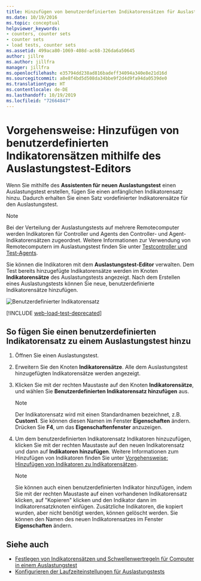 ```yaml
---
title: Hinzufügen von benutzerdefinierten Indikatorensätzen für Auslastungstests
ms.date: 10/19/2016
ms.topic: conceptual
helpviewer_keywords:
- counters, counter sets
- counter sets
- load tests, counter sets
ms.assetid: 499aca80-1069-408d-ac68-326da6a50645
author: jillre
ms.author: jillfra
manager: jillfra
ms.openlocfilehash: e35794dd238ad816badeff34094a340e8e21d16d
ms.sourcegitcommit: a8e8f4bd5d508da34bbe9f2d4d9fa94da0539de0
ms.translationtype: HT
ms.contentlocale: de-DE
ms.lasthandoff: 10/19/2019
ms.locfileid: "72664847"
---
```

# <a name="how-to-add-custom-counter-sets-using-the-load-test-editor"></a>Vorgehensweise: Hinzufügen von benutzerdefinierten Indikatorensätzen mithilfe des Auslastungstest-Editors

Wenn Sie mithilfe des **Assistenten für neuen Auslastungstest** einen Auslastungstest erstellen, fügen Sie einen anfänglichen Indikatorensatz hinzu. Dadurch erhalten Sie einen Satz vordefinierter Indikatorensätze für den Auslastungstest.

> [!NOTE]
> Bei der Verteilung der Auslastungstests auf mehrere Remotecomputer werden Indikatoren für Controller und Agents den Controller- und Agent-Indikatorensätzen zugeordnet. Weitere Informationen zur Verwendung von Remotecomputern im Auslastungstest finden Sie unter [Testcontroller und Test-Agents](configure-test-agents-and-controllers-for-load-tests.md).

Sie können die Indikatoren mit dem **Auslastungstest-Editor** verwalten. Dem Test bereits hinzugefügte Indikatorensätze werden im Knoten **Indikatorensätze** des Auslastungstests angezeigt. Nach dem Erstellen eines Auslastungstests können Sie neue, benutzerdefinierte Indikatorensätze hinzufügen.

![Benutzerdefinierter Indikatorensatz](../test/media/loadtestcustomcounter.png)

[!INCLUDE [web-load-test-deprecated](includes/web-load-test-deprecated.md)]

## <a name="to-add-a-custom-counter-set-to-a-load-test"></a>So fügen Sie einen benutzerdefinierten Indikatorensatz zu einem Auslastungstest hinzu

1. Öffnen Sie einen Auslastungstest.

2. Erweitern Sie den Knoten **Indikatorensätze**. Alle dem Auslastungstest hinzugefügten Indikatorensätze werden angezeigt.

3. Klicken Sie mit der rechten Maustaste auf den Knoten **Indikatorensätze**, und wählen Sie **Benutzerdefinierten Indikatorensatz hinzufügen** aus.

    > [!NOTE]
    > Der Indikatorensatz wird mit einen Standardnamen bezeichnet, z.B. **Custom1**. Sie können diesen Namen im Fenster **Eigenschaften** ändern. Drücken Sie **F4**, um das **Eigenschaftenfenster** anzuzeigen.

4. Um dem benutzerdefinierten Indikatorensatz Indikatoren hinzuzufügen, klicken Sie mit der rechten Maustaste auf den neuen Indikatorensatz und dann auf **Indikatoren hinzufügen**. Weitere Informationen zum Hinzufügen von Indikatoren finden Sie unter [Vorgehensweise: Hinzufügen von Indikatoren zu Indikatorensätzen](../test/how-to-add-counters-to-counter-sets-using-the-load-test-editor.md).

    > [!NOTE]
    > Sie können auch einen benutzerdefinierten Indikator hinzufügen, indem Sie mit der rechten Maustaste auf einen vorhandenen Indikatorensatz klicken, auf "Kopieren" klicken und den Indikator dann im Indikatorensatzknoten einfügen. Zusätzliche Indikatoren, die kopiert wurden, aber nicht benötigt werden, können gelöscht werden. Sie können den Namen des neuen Indikatorensatzes im Fenster **Eigenschaften** ändern.

## <a name="see-also"></a>Siehe auch

- [Festlegen von Indikatorensätzen und Schwellenwertregeln für Computer in einem Auslastungstest](../test/specify-counter-sets-and-threshold-rules-for-load-testing.md)
- [Konfigurieren der Laufzeiteinstellungen für Auslastungstests](../test/configure-load-test-run-settings.md)